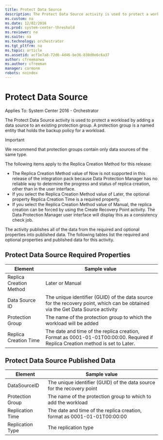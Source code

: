 ```yaml
---
title: Protect Data Source
description: The Protect Data Source activity is used to protect a workload by adding a data source to an existing protection group.
ms.custom: na
ms.date: 12/02/2016
ms.prod: system-center-threshold
ms.reviewer: na
ms.suite: na
ms.technology: orchestrator
ms.tgt_pltfrm: na
ms.topic: article
ms.assetid: acf1e7a8-72d6-4d46-be36-830d0e6c6a37
author: cfreemanwa
ms.author: cfreeman
manager: carmonm
robots: noindex
---
```

# Protect Data Source

Applies To: System Center 2016 - Orchestrator

The Protect Data Source activity is used to protect a workload by adding a data source to an existing protection group. A protection group is a named entity that holds the backup policy for a workload.

>[!IMPORTANT]
>We recommend that protection groups contain only data sources of the same type.

The following items apply to the Replica Creation Method for this release:

-   The Replica Creation Method value of Now is not supported in this release of the integration pack because Data Protection Manager has no reliable way to determine the progress and status of replica creation, other than in the user interface.
-   If you select the Replica Creation Method value of Later, the optional property Replica Creation Time is a required property.
-   If you select the Replica Creation Method value of Manual, the replica creation can be forced by using the Create Recovery Point activity. The Data Protection Manager user interface will display this as a consistency check job.

The activity publishes all of the data from the required and optional properties into published data. The following tables list the required and optional properties and published data for this activity.

## Protect Data Source Required Properties

| Element   | Sample value   |
|-------------------------|--------------------------------------------------------------------------------------------------------------------------------|
| Replica Creation Method | Later or Manual   |
| Data Source ID   | The unique identifier (GUID) of the data source for the recovery point, which can be obtained via the Get Data Source activity |
| Protection Group   | The name of the protection group to which the workload will be added   |
| Replica Creation Time   | The date and time of the replica creation, Format as 0001-01-01T00:00:00. Required if Replica Creation method is set to Later. |

## Protect Data Source Published Data

| Element   | Sample value   |
|------------------|--------------------------------------------------------------------------|
| DataSourceID   | The unique identifier (GUID) of the data source for the recovery point   |
| Protection Group | The name of the protection group to which to add the workload   |
| Replication Time | The date and time of the replica creation, format as 0001-01-01T00:00:00 |
| Replication Type | The replication type   |

